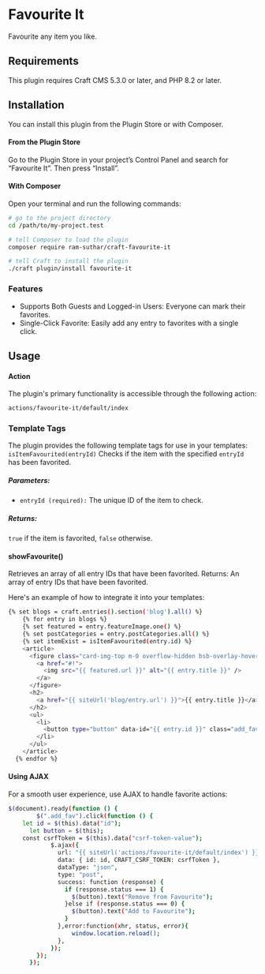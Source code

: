 # Favourite It

Favourite any item you like.

## Requirements

This plugin requires Craft CMS 5.3.0 or later, and PHP 8.2 or later.

## Installation

You can install this plugin from the Plugin Store or with Composer.

#### From the Plugin Store

Go to the Plugin Store in your project’s Control Panel and search for “Favourite It”. Then press “Install”.

#### With Composer

Open your terminal and run the following commands:

```bash
# go to the project directory
cd /path/to/my-project.test

# tell Composer to load the plugin
composer require ram-suthar/craft-favourite-it

# tell Craft to install the plugin
./craft plugin/install favourite-it
```

### Features
- Supports Both Guests and Logged-in Users: Everyone can mark their favorites.
- Single-Click Favorite: Easily add any entry to favorites with a single click.

## Usage

#### Action
The plugin's primary functionality is accessible through the following action:
``` bash
actions/favourite-it/default/index
```
### Template Tags
The plugin provides the following template tags for use in your templates:
``` isItemFavourited(entryId) ```
Checks if the item with the specified ``` entryId ``` has been favorited.
##### Parameters:
- ```entryId (required):``` The unique ID of the item to check.
##### Returns:
``` true ``` if the item is favorited, ``` false ``` otherwise.

#### showFavourite()
Retrieves an array of all entry IDs that have been favorited.
Returns:
An array of entry IDs that have been favorited.

Here's an example of how to integrate it into your templates:

``` bash
{% set blogs = craft.entries().section('blog').all() %}
	{% for entry in blogs %}
	{% set featured = entry.featureImage.one() %}
	{% set postCategories = entry.postCategories.all() %}
	{% set itemExist = isItemFavourited(entry.id) %}
	<article>
	  <figure class="card-img-top m-0 overflow-hidden bsb-overlay-hover">
	    <a href="#!">
	      <img src="{{ featured.url }}" alt="{{ entry.title }}" />
	    </a>
	  </figure>
	  <h2>
	    <a href="{{ siteUrl('blog/entry.url') }}">{{ entry.title }}</a>
	  </h2>
	  <ul>
	    <li>
	      <button type="button" data-id="{{ entry.id }}" class="add_fav" data-csrf-token-value="{{ craft.app.request.getCsrfToken() }}">Add to Favourite</button>
	    </li>
	  </ul>
	</article>
  {% endfor %}
```
#### Using AJAX
For a smooth user experience, use AJAX to handle favorite actions:
``` bash
$(document).ready(function () {
        $(".add_fav").click(function () {
	let id = $(this).data("id");
      let button = $(this);
	const csrfToken = $(this).data("csrf-token-value");
            $.ajax({
              url: "{{ siteUrl('actions/favourite-it/default/index') }}",
              data: { id: id, CRAFT_CSRF_TOKEN: csrfToken },
              dataType: "json",
              type: "post",
              success: function (response) {
                if (response.status === 1) {
                  $(button).text("Remove from Favourite");
                }else if (response.status === 0) {
                  $(button).text("Add to Favourite");
                }
              },error:function(xhr, status, error){
                  window.location.reload();
              },
            });
        });
      });
```
